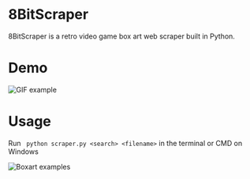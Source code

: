# 8BitScraper
8BitScraper is a retro video game box art web scraper built in Python.

# Demo
![GIF example](https://s3.gifyu.com/images/ezgif.com-video-to-gif165ad3412e287e8c.gif)

# Usage

Run ``` python scraper.py <search> <filename>``` in the terminal or CMD on Windows

![Boxart examples](https://images-na.ssl-images-amazon.com/images/I/81pr2VEJ2DL.jpg)





